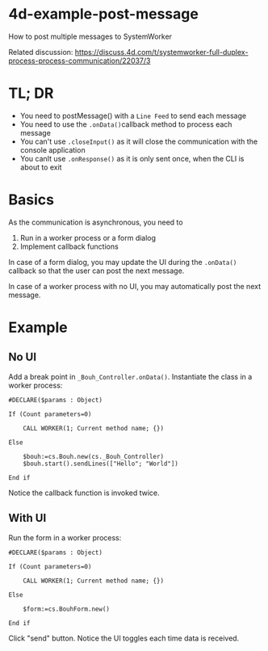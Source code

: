 # 4d-example-post-message
How to post multiple messages to SystemWorker

Related discussion: https://discuss.4d.com/t/systemworker-full-duplex-process-process-communication/22037/3

# TL; DR

* You need to postMessage() with a `Line Feed` to send each message
* You need to use the `.onData()`callback method to process each message
* You can't use `.closeInput()` as it will close the communication with the console application
* You canIt use `.onResponse()` as it is only sent once, when the CLI is about to exit


# Basics

As the communication is asynchronous, you need to 

1. Run in a worker process or a form dialog
1. Implement callback functions

In case of a form dialog, you may update the UI during the `.onData()` callback so that the user can post the next message.

In case of a worker process with no UI, you may automatically post the next message.

# Example

## No UI

Add a break point in `_Bouh_Controller.onData()`. Instantiate the class in a worker process:

```4d
#DECLARE($params : Object)

If (Count parameters=0)
	
	CALL WORKER(1; Current method name; {})
	
Else 
	
	$bouh:=cs.Bouh.new(cs._Bouh_Controller)
	$bouh.start().sendLines(["Hello"; "World"])
	
End if 
```

Notice the callback function is invoked twice.

## With UI

Run the form in a worker process:

```4d
#DECLARE($params : Object)

If (Count parameters=0)
	
	CALL WORKER(1; Current method name; {})
	
Else 
	
	$form:=cs.BouhForm.new()
	
End if
```

Click "send" button. Notice the UI toggles each time data is received.
